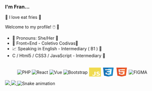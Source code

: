 ###  I'm Fran... 

:fries: I love eat fries :fries:

<!-- -------------------------------------------------------------------------------------------------------------------------------------------------------------------- -->
 Welcome to my profile! :computer_mouse: :yellow_heart:
 
<!-- -------------------------------------------------------------------------------------------------------------------------------------------------------------------- -->

  - 💬 Pronouns: She/Her :yellow_heart:
  - 🌱 Front=End - Coletivo Codivas:yellow_heart:
  - 📈 Speaking in English - Intermediary ( B1 ) :yellow_heart:
  - C / Html5 / CSS3 / JavaScript - Intermediary :yellow_heart:

<!-- -------------------------------------------------------------------------------------------------------------------------------------------------------------------- -->

 <div style="display: inline-block"><br>
  <a href="https://github.com/franciane-lark">
  <img height="180em" src="https://github-readme-stats.vercel.app/api?username=franciane-lark&show_icons=true&theme=tokyonight&include_all_commits=true&count_private=true"/>
  <img height="180em" src="https://github-readme-stats.vercel.app/api/top-langs/?username=franciane-lark&layout=compact&langs_count=16&theme=highcontrast"/>
</div>
 
<!-- -------------------------------------------------------------------------------------------------------------------------------------------------------------------- -->

 <div style="display: inline-block"><br>
  <img align="center" alt="PHP" height="30" width="40" src="https://cdn.icon-icons.com/icons2/2108/PNG/512/php_icon_130857.png">
  <img align="center" alt="React" height="30" width="40" src="https://cdn.icon-icons.com/icons2/2415/PNG/512/react_original_wordmark_logo_icon_146375.png">
 <img align="center" alt="Vue" height="30" width="40" src="https://cdn.jsdelivr.net/gh/devicons/devicon/icons/vuejs/vuejs-original-wordmark.svg" />
  <img align="center" alt="Bootstrap" height="30" width="40" src="https://cdn.icon-icons.com/icons2/2415/PNG/512/bootstrap_plain_logo_icon_146619.png">
  <img align="center" alt="Js" height="30" width="40" src="https://raw.githubusercontent.com/devicons/devicon/master/icons/javascript/javascript-plain.svg">
  <img align="center" alt="CSS" height="30" width="40" src="https://raw.githubusercontent.com/devicons/devicon/master/icons/css3/css3-original.svg">
  <img align="center" alt="HTML" height="30" width="40" src="https://raw.githubusercontent.com/devicons/devicon/master/icons/html5/html5-original.svg">
  <img align="center" alt="FIGMA" height="30" width="40" src="https://cdn.jsdelivr.net/gh/devicons/devicon/icons/figma/figma-original.svg" />
  
  ![Snake animation](https://github.com/franciane-lark/franciane-lark/blob/output/github-contribution-grid-snake.svg)
 </div>

